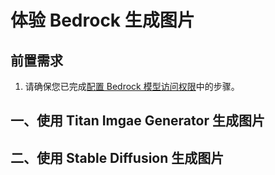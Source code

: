 # 体验 Bedrock 生成图片

## 前置需求

1. 请确保您已完成[配置 Bedrock 模型访问权限](../01_前置需求/01_配置Bedrock模型访问权限.md)中的步骤。

## 一、使用 Titan Imgae Generator 生成图片

## 二、使用 Stable Diffusion 生成图片
